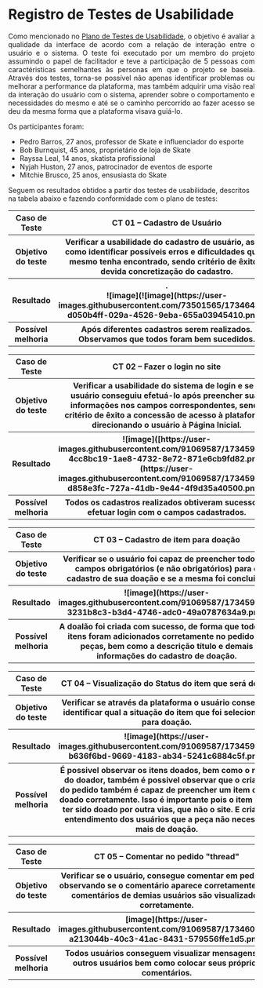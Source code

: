 # Registro de Testes de Usabilidade

<p align="justify">Como mencionado no <a href="10-Plano de Testes de Usabilidade.md">Plano de Testes de Usabilidade</a>, o objetivo é avaliar a qualidade da interface de acordo com a relação de interação entre o usuário e o sistema. O teste foi executado por um membro do projeto assumindo o papel de facilitador e teve a participação de 5 pessoas com caractéristicas semelhantes às personas em que o projeto se baseia. Através dos testes, torna-se possível não apenas identificar problemas ou melhorar a performance da plataforma, mas também adquirir uma visão real da interação do usuário com o sistema, aprender sobre o comportamento e necessidades do mesmo e até se o caminho percorrido ao fazer acesso se deu da mesma forma que a plataforma visava guiá-lo.
  
  Os participantes foram:
  
* Pedro Barros, 27 anos, professor de Skate e influenciador do esporte
* Bob Burnquist, 45 anos, proprietário de loja de Skate 
* Rayssa Leal, 14 anos, skatista profissional
* Nyjah Huston, 27 anos, patrocinador de eventos de esporte
* Mitchie Brusco, 25 anos, ensusiasta do Skate

Seguem os resultados obtidos a partir dos testes de usabilidade, descritos na tabela abaixo e fazendo conformidade com o plano de testes:

<table> 
<tr><th>Caso de Teste </th>
<th> CT 01  – Cadastro de Usuário </th></tr>
<tr><th>Objetivo do teste</th>
  <th>Verificar a usabilidade do cadastro de usuário, assim como identificar possíveis erros e dificuldades que o mesmo tenha encontrado, sendo critério de êxito a devida concretização do cadastro.</th></tr>
<tr><th>Resultado</th>
  <th>.<br>![image](![image](https://user-images.githubusercontent.com/73501565/173464353-d050b4ff-029a-4526-9eba-655a03945410.png))
  </th></tr>
<tr><th>Possível melhoria</th>
  <th>	Após diferentes cadastros serem realizados. Observamos que todos foram bem sucedidos.</th></tr>
  </table>
  
  <table> 
<tr><th>Caso de Teste </th>
<th> CT 02  – Fazer o login no site </th></tr>
<tr><th>Objetivo do teste</th>
  <th>Verificar a usabilidade do sistema de login e se o usuário conseguiu efetuá-lo após preencher suas informações nos campos correspondentes, sendo critério de êxito a concessão de acesso à plataforma, direcionando o usuário à Página Inicial.</th></tr>
<tr><th>Resultado</th>
  <th>![image]([https://user-images.githubusercontent.com/91069587/173459306-4cc8bc19-1ae8-4732-8e72-871e6cb9fd82.png](https://user-images.githubusercontent.com/91069587/173459162-d858e3fc-727a-41db-9e44-4f9d35a40500.png))<br>
  </th></tr>
<tr><th>Possível melhoria</th>	
  <th>  Todos os  cadastros realizados obtiveram sucesso ao efetuar login com o campos cadastrados.</th></tr>
  </table>
  
  <table> 
<tr><th>Caso de Teste </th>
<th> CT 03  – Cadastro de item para doação </th></tr>
<tr><th>Objetivo do teste</th>
  <th>Verificar se o usuário foi capaz de preencher todos os campos obrigatórios (e não obrigatórios) para o cadastro de sua doação e se a mesma foi concluída.</th></tr>
<tr><th>Resultado</th>
  <th>![image](https://user-images.githubusercontent.com/91069587/173459599-3231b8c3-b3d4-4746-adc0-49a0787634a9.png)<br>
  </th></tr>
<tr><th>Possível melhoria</th>	
  <th> A doalão foi criada com sucesso, de forma que todos os itens foram adicionados corretamente no pedido de peças, bem como a descrição título e demais informações do cadastro de doação.</th></tr>
  </table>
  
   <table> 
<tr><th>Caso de Teste </th>
<th> CT 04  – Visualização do Status do item que será doado </th></tr>
<tr><th>Objetivo do teste</th>
  <th>Verificar se através da plataforma o usuário conseguiu identificar qual a situação do item que foi selecionado para doação.</th></tr>
<tr><th>Resultado</th>
  <th>![image](https://user-images.githubusercontent.com/91069587/173459846-b636f6bd-9669-4183-ab34-5241c6884c5f.png)<br>
  </th></tr>
<tr><th>Possível melhoria</th>	
  <th>  É possivel observar os itens doados, bem como o nome do doador, também é possivel observar que o criador do pedido também é capaz de preencher um item como doado corretamente. Isso é importante pois o item pode ter sido doado por outra vias, que não o site. E criando entendimento dos usuários que a peça não necessita mais de doação.</th></tr>
  </table>
  
   <table> 
<tr><th>Caso de Teste </th>
<th> CT 05  – Comentar no pedido "thread" </th></tr>
<tr><th>Objetivo do teste</th>
  <th>Verificar se o usuário, consegue comentar em pedidos, observando se o comentário aparece corretamente e se comentários de demias usuários são visualizados corretamente.</th></tr>
<tr><th>Resultado</th>
  <th>[image](https://user-images.githubusercontent.com/91069587/173460721-a213044b-40c3-41ac-8431-579556ffe1d5.png)<br>
  </th></tr>
<tr><th>Possível melhoria</th>	
  <th>  Todos usuários conseguem visualizar mensagens de outros usuários bem como colocar seus próprios comentários.</th></tr>
  </table>
